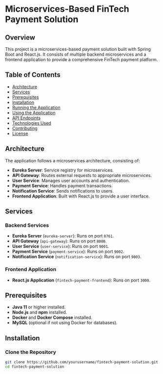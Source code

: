 # Microservices-Based FinTech Payment Solution

## Overview

This project is a microservices-based payment solution built with Spring Boot and React.js. It consists of multiple backend microservices and a frontend application to provide a comprehensive FinTech payment platform.

## Table of Contents

- [Architecture](#architecture)
- [Services](#services)
- [Prerequisites](#prerequisites)
- [Installation](#installation)
- [Running the Application](#running-the-application)
- [Using the Application](#using-the-application)
- [API Endpoints](#api-endpoints)
- [Technologies Used](#technologies-used)
- [Contributing](#contributing)
- [License](#license)

## Architecture

The application follows a microservices architecture, consisting of:

- **Eureka Server**: Service registry for microservices.
- **API Gateway**: Routes external requests to appropriate microservices.
- **User Service**: Manages user accounts and authentication.
- **Payment Service**: Handles payment transactions.
- **Notification Service**: Sends notifications to users.
- **Frontend Application**: Built with React.js to provide a user interface.

## Services

### Backend Services

- **Eureka Server** (`eureka-server`): Runs on port `8761`.
- **API Gateway** (`api-gateway`): Runs on port `8080`.
- **User Service** (`user-service`): Runs on port `9001`.
- **Payment Service** (`payment-service`): Runs on port `9002`.
- **Notification Service** (`notification-service`): Runs on port `9003`.

### Frontend Application

- **React.js Application** (`fintech-payment-frontend`): Runs on port `3000`.

## Prerequisites

- **Java 11** or higher installed.
- **Node.js** and **npm** installed.
- **Docker** and **Docker Compose** installed.
- **MySQL** (optional if not using Docker for databases).

## Installation

### Clone the Repository

```bash
git clone https://github.com/yourusername/fintech-payment-solution.git
cd fintech-payment-solution
